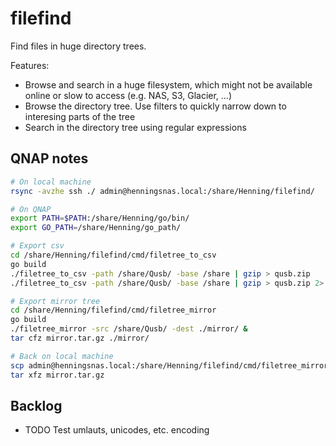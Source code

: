 # filefind

Find files in huge directory trees.

Features:
 * Browse and search in a huge filesystem, which might not be available online or slow to access (e.g. NAS, S3, Glacier, ...)
 * Browse the directory tree. Use filters to quickly narrow down to interesing parts of the tree
 * Search in the directory tree using regular expressions


## QNAP notes

```bash
# On local machine
rsync -avzhe ssh ./ admin@henningsnas.local:/share/Henning/filefind/

# On QNAP
export PATH=$PATH:/share/Henning/go/bin/
export GO_PATH=/share/Henning/go_path/

# Export csv
cd /share/Henning/filefind/cmd/filetree_to_csv
go build
./filetree_to_csv -path /share/Qusb/ -base /share | gzip > qusb.zip
./filetree_to_csv -path /share/Qusb/ -base /share | gzip > qusb.zip 2> log.txt &

# Export mirror tree
cd /share/Henning/filefind/cmd/filetree_mirror
go build
./filetree_mirror -src /share/Qusb/ -dest ./mirror/ &
tar cfz mirror.tar.gz ./mirror/

# Back on local machine
scp admin@henningsnas.local:/share/Henning/filefind/cmd/filetree_mirror/mirror.tar.gz .
tar xfz mirror.tar.gz
```

## Backlog
 * TODO Test umlauts, unicodes, etc. encoding
